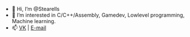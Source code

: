 - 👋 Hi, I’m @Stearells
- 👀 I’m interested in C/C++/Assembly, Gamedev, Lowlevel programming, Machine learning.
- 📫 [VK](https://vk.com/stearells "VK") | [E-mail](mailto:stearells@gmail.com "E-mail")
